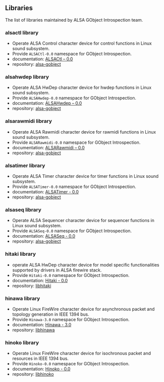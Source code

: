 ## Libraries

The list of libraries maintained by ALSA GObject Introspection team.

### alsactl library

* Operate ALSA Control character device for control functions in Linux sound subsystem.
* Provide `ALSACtl-0.0` namespace for GObject Introspection.
* documentation: [ALSACtl – 0.0](https://alsa-project.github.io/gobject-introspection-docs/alsactl/)
* repository: [alsa-gobject](https://github.com/alsa-project/alsa-gobject)

### alsahwdep library

* Operate ALSA HwDep character device for hwdep functions in Linux sound subsystem.
* Provide `ALSAHwdep-0.0` namespace for GObject Introspection.
* documentation: [ALSAHwdep – 0.0](https://alsa-project.github.io/gobject-introspection-docs/alsahwdep/)
* repository: [alsa-gobject](https://github.com/alsa-project/alsa-gobject)

### alsarawmidi library

* Operate ALSA Rawmidi character device for rawmidi functions in Linux sound subsystem.
* Provide `ALSARawmidi-0.0` namespace for GObject Introspection.
* documentation: [ALSARawmidi – 0.0](https://alsa-project.github.io/gobject-introspection-docs/alsarawmidi/)
* repository: [alsa-gobject](https://github.com/alsa-project/alsa-gobject)

### alsatimer library

* Operate ALSA Timer character device for timer functions in Linux sound subsystem.
* Provide `ALSATimer-0.0` namespace for GObject Introspection.
* documentation: [ALSATimer - 0.0](https://alsa-project.github.io/gobject-introspection-docs/alsatimer/)
* repository: [alsa-gobject](https://github.com/alsa-project/alsa-gobject)

### alsaseq library

* Operate ALSA Sequencer character device for sequencer functions in Linux sound subsystem.
* Provide `ALSASeq-0.0` namespace for GObject Introspection.
* documentation: [ALSASeq - 0.0](https://alsa-project.github.io/gobject-introspection-docs/alsaseq/)
* repository: [alsa-gobject](https://github.com/alsa-project/alsa-gobject)

### hitaki library

* operate ALSA HwDep character device for model specific functionalities supported by drivers
  in ALSA firewire stack.
* Provide `Hitaki-0.0` namespace for GObject Introspection.
* documentation: [Hitaki - 0.0](https://alsa-project.github.io/gobject-introspection-docs/hitaki/)
* repository: [libhitaki](https://github.com/alsa-project/libhitaki)

### hinawa library

* Operate Linux FireWire character device for asynchronous packet and topology generation in
  IEEE 1394 bus.
* Provide `Hinawa-3.0` namespace for GObject Introspection.
* documentation: [Hinawa - 3.0](https://alsa-project.github.io/gobject-introspection-docs/hinawa/)
* repository: [libhinawa](https://git.kernel.org/pub/scm/libs/ieee1394/libhinawa.git/)

### hinoko library

* Operate Linux FireWire character device for isochronous packet and resources in IEEE 1394 bus.
* Provide `Hinoko-0.0` namespace for GObject Introspection.
* documentation: [Hinoko - 0.0](https://alsa-project.github.io/gobject-introspection-docs/hinoko/)
* repository: [libhinoko](https://git.kernel.org/pub/scm/libs/ieee1394/libhinoko.git/)
